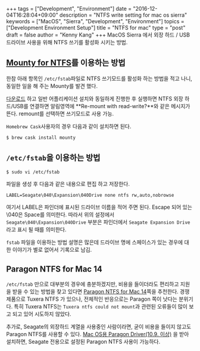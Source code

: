 +++
tags = ["Development", "Environment"]
date = "2016-12-04T16:28:04+09:00"
description = "NTFS write setting for mac os sierra"
keywords = ["MacOS", "Sierra", "Development", "Environment"]
topics = ["Development Environment Setup"]
title = "NTFS for mac"
type = "post"
draft = false
author = "Kenny Kang"
+++
MacOS Sierra 에서 외장 하드 / USB 드라이브 사용을 위해 NTFS 쓰기를 활성화 시키는 방법.

## [Mounty for NTFS](http://enjoygineering.com/mounty/)를 이용하는 방법

한참 아래 항목인 ```/etc/fstab```파일로 NTFS 쓰기모드를 활성화 하는 방법을 적고 나니, 동일한 일을 해 주는 Mounty를 발견 했다.

[다운로드](http://enjoygineering.com/mounty/releases/Mounty.dmg) 하고 일반 어플리케이션 설치와 동일하게 진행한 후 실행하면 NTFS 외장 하드/USB를 연결하면 알림영역에 **Re-mount with read-write?**와 같은 메시지가 뜬다. remount를 선택하면 쓰기모드로 사용 가능.

```Homebrew Cask```사용자의 경우 다음과 같이 설치하면 된다.

```bash
$ brew cask install mounty
```

## ```/etc/fstab```을 이용하는 방법

```bash
$ sudo vi /etc/fstab
```

파일을 생성 후 다음과 같은 내용으로 편집 하고 저장한다.

```
LABEL=Seagate\040\Expansion\040Drive none ntfs rw,auto,nobrowse
```

여기서 LABEL은 파인더에 표시된 드라이브 이름을 적어 주면 된다. Escape 되어 있는 \040은 Space를 의미한다. 따라서 위의 설정에서 ```Seagate\040\Expansion\040Drive``` 부분은 파인더에서 ```Seagate Expansion Drive```라고 표시 될 때를 의미한다.

```fstab``` 파일을 이용하는 방법 설명은 많은데 드라이브 명에 스페이스가 있는 경우에 대한 이야기가 별로 없어서 기록으로 남김.

## Paragon NTFS for Mac 14

```/etc/fstab``` 만으로 대부분의 경우에 충분하겠지만, 비용을 들이더라도 편리하고 지원을 받을 수 있는 방법을 찾고 있다면 [Paragon NTFS for Mac 14](https://paragon.cleverbridge.com/80/?affiliate=40962&scope=checkout&cart=164265&coupon=E86-VA8-CP7)쪽을 추천한다. 경쟁 제품으로 Tuxera NTFS 가 있으나, 전체적인 반응으로는 Paragon 쪽이 낫다는 분위기다. 특히 Tuxera NTFS는 ```Tuxera ntfs could not mount```과 관련된 오류들이 많이 보고 되고 있어 시도하지 않았다.

추가로, Seagate의 외장하드 계열을 사용중인 사람이라면, 굳이 비용을 들이지 않고도 Paragon NTFS를 사용할 수 있다. [Mac OS용 Paragon Driver(10.9. 이상)](http://www.seagate.com/kr/ko/support/downloads/item/ntfs-driver-for-mac-os-master-dl/) 을 받아 설치하면, Seagate 전용으로 설정된 Paragon NTFS 사용이 가능하다.
